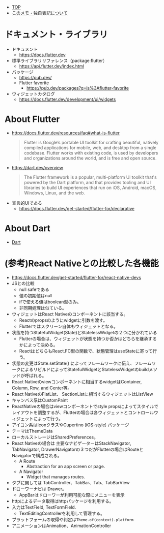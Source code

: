 - [TOP](./README.md)
- [このメモ・独自表記について](../README.md)


# ドキュメント・ライブラリ
* ドキュメント
    * https://docs.flutter.dev
* 標準ライブラリリファレンス（package:flutter）
    * https://api.flutter.dev/index.html
* パッケージ
    * https://pub.dev/
    * Flutter favorite
        * https://pub.dev/packages?q=is%3Aflutter-favorite
* ウィジェットカタログ
    * https://docs.flutter.dev/development/ui/widgets



# About Flutter
* https://docs.flutter.dev/resources/faq#what-is-flutter
    > Flutter is Google’s portable UI toolkit for crafting beautiful, natively compiled applications for mobile, web, and desktop from a single codebase. Flutter works with existing code, is used by developers and organizations around the world, and is free and open source.
* https://dart.dev/overview
    > The Flutter framework is a popular, multi-platform UI toolkit that's powered by the Dart platform, and that provides tooling and UI libraries to build UI experiences that run on iOS, Android, macOS, Windows, Linux, and the web.
* 宣言的UIである
    * https://docs.flutter.dev/get-started/flutter-for/declarative


# About Dart
* [Dart](../dart/dart_introduction.md)


# (参考)React Nativeとの比較した各機能
* https://docs.flutter.dev/get-started/flutter-for/react-native-devs
* JSとの比較
    * null safeである
    * 値の初期値はnull
    * ifで使える値はboolean型のみ。
    * 非同期処理は似ている。
* ウィジェットはReact Nativeのコンポーネントに該当する。
    * Reactのpropsのようにwidgetに引数を渡す。
    * Flutterではスクリーン自体もウィジェットとなる。
* 状態を持つStatefulWidget(State)とStatelessWidgetの２つに分かれている
    * Flutterの場合は、ウィジェットが状態を持つか否かはどちらを継承するかによって決める。
    * ReactはどちらもReact.FC型の関数で、状態管理はuseStateに寄って行う。
* 状態の変更はState.setState() によってフレームワークに伝え、フレームワークによるリビルドによってStatefulWidgetとStatelessWidgetのbuildメソッドが呼ばれる。
* React Nativeのviewコンポーネントに相当するwidgetはContainer, Column, Row, and Center等。
* React NativeのFlatList、 SectionListに相当するウィジェットはListView
* キャンバス系はCustomPaint 
* ReactNativeの場合はviewコンポーネントでstyle propsによってスタイルでレイアウトを調整するが、Flutterの場合は各ウィジェットとコントロールウィジェットによって行う。
* アイコン系はIconクラスやCupertino (iOS-style) パッケージ
* テーマはThemeData
* ローカルストレージはSharedPreferences。
* React Nativeの場合は 主要なナビゲーターはStackNavigator, TabNavigator, DrawerNavigatorの３つだがFlutterの場合はRouteとNavigatorで構成される。
    * A Route
        * Abstraction for an app screen or page.
    * A Navigator
        * Widget that manages routes.
* タブに関しては TabController、TabBar、Tab、TabBarView
* ドローワーナビは Drawer。
    * AppBarはドローワーが利用可能な際にメニューを表示
* httpによるデータ取得はhttpパッケージを利用する。
* 入力はTextField, TextFormField.
    * TextEditingControllerを利用して管理する。
* プラットフォームの取得や判定は`Theme.of(context).platform`
* アニメーションはAnimation、AnimationController
